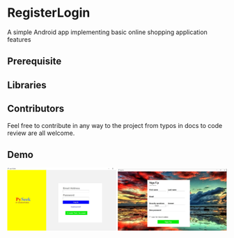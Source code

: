 # RegisterLogin

A simple Android app implementing basic online shopping application features 

## Prerequisite



## Libraries


## Contributors

Feel free to contribute in any way to the project from typos in docs to code review are all welcome.

## Demo

<p float="left">
  <img src="https://github.com/HillaryKiprono/RegisterLogin/blob/main/login.JPG" width=250/>
  <img src="https://github.com/HillaryKiprono/RegisterLogin/blob/main/signup.JPG" width=250/>

  </p>
